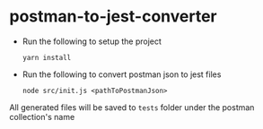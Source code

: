 # postman-to-jest-converter

* Run the following to setup the project

    `yarn install`

* Run the following to convert postman json to jest files

    `node src/init.js <pathToPostmanJson>`
    
All generated files will be saved to `tests` folder under the postman collection's name